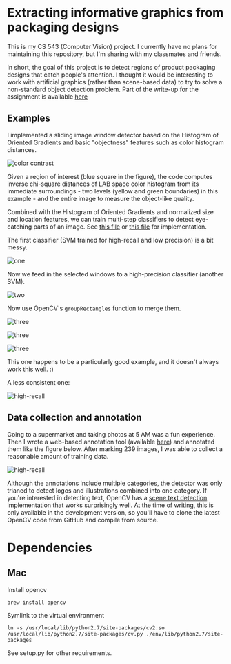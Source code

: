 # Extracting informative graphics from packaging designs

This is my CS 543 (Computer Vision) project. I currently have no plans for maintaining this
repository, but I'm sharing with my classmates and friends.

In short, the goal of this project is to detect regions of product packaging designs that catch people's attention.
I thought it would be interesting to work with artificial graphics (rather than scene-based data) to try to solve
a non-standard object detection problem. Part of the write-up for the assignment is available [here](./docs/cs543.md)

## Examples

I implemented a sliding image window detector based on the Histogram of Oriented Gradients and basic "objectness" features such as
color histogram distances.

![color contrast](./docs/img/cc.png)

Given a region of interest (blue square in the figure), the code computes inverse chi-square distances of LAB space color histogram from
its immediate surroundings - two levels (yellow and green boundaries) in this example - and the entire image to measure the object-like quality.

Combined with the Histogram of Oriented Gradients and normalized size and location features, we can train multi-step classifiers to
detect eye-catching parts of an image. See [this file](https://github.com/daeyun/cs543project/blob/master/src/feature_extractor/hog_obj_feature_extractor.py) or [this file](https://github.com/daeyun/cs543project/blob/master/src/sliding_window/sliding_window_detector.py) for implementation.

The first classifier (SVM trained for high-recall and low precision) is a bit messy.

![one](./docs/img/o1.png)

Now we feed in the selected windows to a high-precision classifier (another SVM).

![two](./docs/img/o2.png)

Now use OpenCV's `groupRectangles` function to merge them.

![three](./docs/img/o3.png)

![three](./docs/img/s2.png)

![three](./docs/img/s3.png)

This one happens to be a particularly good example, and it doesn't always work this well. :)

A less consistent one:

![high-recall](./docs/img/l1.png)

## Data collection and annotation

Going to a supermarket and taking photos at 5 AM was a fun experience. Then I wrote a web-based annotation tool (available [here](https://github.com/daeyun/fast-image-annotation-toolkit)) and
annotated them like the figure below. After marking 239 images, I was able to collect a reasonable amount of training data.

![high-recall](./docs/img/g.png)

Although the annotations include multiple categories, the detector was only trianed to detect logos and illustrations combined into one category.
If you're interested in detecting
text, OpenCV has a [scene text detection](http://docs.opencv.org/trunk/modules/objdetect/doc/erfilter.html) implementation that works surprisingly well.
At the time of writing, this is only available in the development version, so you'll have to clone the latest OpenCV code from GitHub and compile
from source.


# Dependencies

## Mac

Install opencv

```
brew install opencv
```

Symlink to the virtual environment

```
ln -s /usr/local/lib/python2.7/site-packages/cv2.so /usr/local/lib/python2.7/site-packages/cv.py ./env/lib/python2.7/site-packages
```

See setup.py for other requirements.
